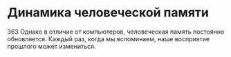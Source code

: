 # Динамика человеческой памяти

363 Однако в отличие от компьютеров, человеческая память постоянно обновляется. Каждый раз, когда мы вспоминаем, наше восприятие прошлого может измениться.
